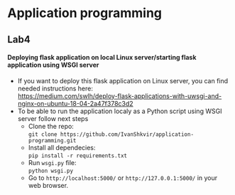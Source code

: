 # Application programming

## Lab4  
#### Deploying flask application on local Linux server/starting flask application using WSGI server  
  
* If you want to deploy this flask application on Linux server, you can find needed instructions here:   
  https://medium.com/swlh/deploy-flask-applications-with-uwsgi-and-nginx-on-ubuntu-18-04-2a47f378c3d2  
* To be able to run the application localy as a Python script using WSGI server follow next steps
  * Clone the repo:  
  `git clone https://github.com/IvanShkvir/application-programming.git`
  * Install all dependecies:  
  `pip install -r requirements.txt`  
  * Run `wsgi.py` file:  
  `python wsgi.py`
  * Go to `http://localhost:5000/` or `http://127.0.0.1:5000/` in your web browser.  
